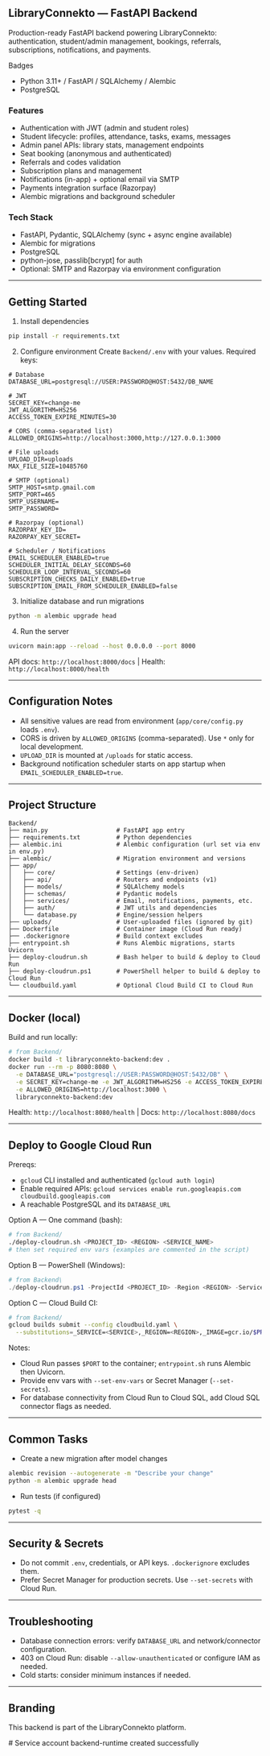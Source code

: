 ## LibraryConnekto — FastAPI Backend

Production-ready FastAPI backend powering LibraryConnekto: authentication, student/admin management, bookings, referrals, subscriptions, notifications, and payments.

Badges
- Python 3.11+ / FastAPI / SQLAlchemy / Alembic
- PostgreSQL

### Features
- Authentication with JWT (admin and student roles)
- Student lifecycle: profiles, attendance, tasks, exams, messages
- Admin panel APIs: library stats, management endpoints
- Seat booking (anonymous and authenticated)
- Referrals and codes validation
- Subscription plans and management
- Notifications (in-app) + optional email via SMTP
- Payments integration surface (Razorpay)
- Alembic migrations and background scheduler

### Tech Stack
- FastAPI, Pydantic, SQLAlchemy (sync + async engine available)
- Alembic for migrations
- PostgreSQL
- python-jose, passlib[bcrypt] for auth
- Optional: SMTP and Razorpay via environment configuration

---

## Getting Started

1) Install dependencies
```bash
pip install -r requirements.txt
```

2) Configure environment
Create `Backend/.env` with your values. Required keys:
```env
# Database
DATABASE_URL=postgresql://USER:PASSWORD@HOST:5432/DB_NAME

# JWT
SECRET_KEY=change-me
JWT_ALGORITHM=HS256
ACCESS_TOKEN_EXPIRE_MINUTES=30

# CORS (comma-separated list)
ALLOWED_ORIGINS=http://localhost:3000,http://127.0.0.1:3000

# File uploads
UPLOAD_DIR=uploads
MAX_FILE_SIZE=10485760

# SMTP (optional)
SMTP_HOST=smtp.gmail.com
SMTP_PORT=465
SMTP_USERNAME=
SMTP_PASSWORD=

# Razorpay (optional)
RAZORPAY_KEY_ID=
RAZORPAY_KEY_SECRET=

# Scheduler / Notifications
EMAIL_SCHEDULER_ENABLED=true
SCHEDULER_INITIAL_DELAY_SECONDS=60
SCHEDULER_LOOP_INTERVAL_SECONDS=60
SUBSCRIPTION_CHECKS_DAILY_ENABLED=true
SUBSCRIPTION_EMAIL_FROM_SCHEDULER_ENABLED=false
```

3) Initialize database and run migrations
```bash
python -m alembic upgrade head
```

4) Run the server
```bash
uvicorn main:app --reload --host 0.0.0.0 --port 8000
```

API docs: `http://localhost:8000/docs`  |  Health: `http://localhost:8000/health`

---

## Configuration Notes
- All sensitive values are read from environment (`app/core/config.py` loads `.env`).
- CORS is driven by `ALLOWED_ORIGINS` (comma-separated). Use `*` only for local development.
- `UPLOAD_DIR` is mounted at `/uploads` for static access.
- Background notification scheduler starts on app startup when `EMAIL_SCHEDULER_ENABLED=true`.

---

## Project Structure
```
Backend/
├── main.py                   # FastAPI app entry
├── requirements.txt          # Python dependencies
├── alembic.ini               # Alembic configuration (url set via env in env.py)
├── alembic/                  # Migration environment and versions
├── app/
│   ├── core/                 # Settings (env-driven)
│   ├── api/                  # Routers and endpoints (v1)
│   ├── models/               # SQLAlchemy models
│   ├── schemas/              # Pydantic models
│   ├── services/             # Email, notifications, payments, etc.
│   ├── auth/                 # JWT utils and dependencies
│   └── database.py           # Engine/session helpers
├── uploads/                  # User-uploaded files (ignored by git)
├── Dockerfile                # Container image (Cloud Run ready)
├── .dockerignore             # Build context excludes
├── entrypoint.sh             # Runs Alembic migrations, starts Uvicorn
├── deploy-cloudrun.sh        # Bash helper to build & deploy to Cloud Run
├── deploy-cloudrun.ps1       # PowerShell helper to build & deploy to Cloud Run
└── cloudbuild.yaml           # Optional Cloud Build CI to Cloud Run
```

---

## Docker (local)

Build and run locally:
```bash
# from Backend/
docker build -t libraryconnekto-backend:dev .
docker run --rm -p 8080:8080 \
  -e DATABASE_URL="postgresql://USER:PASSWORD@HOST:5432/DB" \
  -e SECRET_KEY=change-me -e JWT_ALGORITHM=HS256 -e ACCESS_TOKEN_EXPIRE_MINUTES=30 \
  -e ALLOWED_ORIGINS=http://localhost:3000 \
  libraryconnekto-backend:dev
```
Health: `http://localhost:8080/health`  |  Docs: `http://localhost:8080/docs`

---

## Deploy to Google Cloud Run

Prereqs:
- `gcloud` CLI installed and authenticated (`gcloud auth login`)
- Enable required APIs: `gcloud services enable run.googleapis.com cloudbuild.googleapis.com`
- A reachable PostgreSQL and its `DATABASE_URL`

Option A — One command (bash):
```bash
# from Backend/
./deploy-cloudrun.sh <PROJECT_ID> <REGION> <SERVICE_NAME>
# then set required env vars (examples are commented in the script)
```

Option B — PowerShell (Windows):
```powershell
# from Backend\
./deploy-cloudrun.ps1 -ProjectId <PROJECT_ID> -Region <REGION> -Service <SERVICE_NAME>
```

Option C — Cloud Build CI:
```bash
# from Backend/
gcloud builds submit --config cloudbuild.yaml \
  --substitutions=_SERVICE=<SERVICE>,_REGION=<REGION>,_IMAGE=gcr.io/$PROJECT_ID/<SERVICE>
```

Notes:
- Cloud Run passes `$PORT` to the container; `entrypoint.sh` runs Alembic then Uvicorn.
- Provide env vars with `--set-env-vars` or Secret Manager (`--set-secrets`).
- For database connectivity from Cloud Run to Cloud SQL, add Cloud SQL connector flags as needed.

---

## Common Tasks
- Create a new migration after model changes
```bash
alembic revision --autogenerate -m "Describe your change"
python -m alembic upgrade head
```

- Run tests (if configured)
```bash
pytest -q
```

---

## Security & Secrets
- Do not commit `.env`, credentials, or API keys. `.dockerignore` excludes them.
- Prefer Secret Manager for production secrets. Use `--set-secrets` with Cloud Run.

---

## Troubleshooting
- Database connection errors: verify `DATABASE_URL` and network/connector configuration.
- 403 on Cloud Run: disable `--allow-unauthenticated` or configure IAM as needed.
- Cold starts: consider minimum instances if needed.

---

## Branding
This backend is part of the LibraryConnekto platform.

#   S e r v i c e   a c c o u n t   b a c k e n d - r u n t i m e   c r e a t e d   s u c c e s s f u l l y  
 